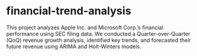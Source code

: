 # financial-trend-analysis
This project analyzes Apple Inc. and Microsoft Corp.’s financial performance using SEC filing data. We conducted a Quarter-over-Quarter (QoQ) revenue growth analysis, identified key trends, and forecasted their future revenue using ARIMA and Holt-Winters models.
